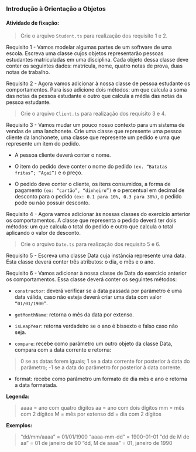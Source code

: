 ###  Introdução à Orientação a Objetos

####  Atividade de fixação:

> Crie o arquivo `Student.ts` para realização dos requisito 1 e 2.

Requisito 1 - Vamos modelar algumas partes de um software de uma escola. Escreva uma classe cujos objetos representarão pessoas estudantes matriculadas em uma disciplina. Cada objeto dessa classe deve conter os seguintes dados: matrícula, nome, quatro notas de prova, duas notas de trabalho.

Requisito 2 - Agora vamos adicionar à nossa classe de pessoa estudante os comportamentos. Para isso adicione dois métodos: um que calcula a soma das notas da pessoa estudante e outro que calcula a média das notas da pessoa estudante.

> Crie o arquivo `Client.ts` para realização dos requisito 3 e 4.

Requisito 3 - Vamos mudar um pouco nosso contexto para um sistema de vendas de uma lanchonete. Crie uma classe que represente uma pessoa cliente da lanchonete, uma classe que represente um pedido e uma que represente um item do pedido.

* A pessoa cliente deverá conter o nome.

* O item do pedido deve conter o nome do pedido `(ex. “Batatas fritas”; “Açaí”)` e o preço.

* O pedido deve conter o cliente, os itens consumidos, a forma de pagamento `(ex: “cartão”, “dinheiro”)` e o percentual em decimal de desconto para o pedido `(ex: 0.1 para 10%, 0.3 para 30%)`, o pedido pode ou não possuir desconto.

Requisito 4 - Agora vamos adicionar às nossas classes do exercício anterior os comportamentos. A classe que representa o pedido deverá ter dois métodos: um que calcula o total do pedido e outro que calcula o total aplicando o valor de desconto.

> Crie o arquivo `Date.ts` para realização dos requisito 5 e 6.

Requisito 5 - Escreva uma classe Data cuja instância represente uma data. Esta classe deverá conter três atributos: o dia, o mês e o ano.

Requisito 6 - Vamos adicionar à nossa classe de Data do exercício anterior os comportamentos. Essa classe deverá conter os seguintes métodos:

* `constructor`: deverá verificar se a data passada por parâmetro é uma data válida, caso não esteja deverá criar uma data com valor `“01/01/1900”`.

* `getMonthName`: retorna o mês da data por extenso.

* `isLeapYear`: retorna verdadeiro se o ano é bissexto e falso caso não seja.

* `compare`: recebe como parâmetro um outro objeto da classe Data, compara com a data corrente e retorna:

> 0 se as datas forem iguais;
> 1 se a data corrente for posterior à data do parâmetro;
> -1 se a data do parâmetro for posterior à data corrente.

* format: recebe como parâmetro um formato de dia mês e ano e retorna a data formatada.

**Legenda:**

> aaaa = ano com quatro dígitos
> aa = ano com dois dígitos
> mm = mês com 2 dígitos
> M = mês por extenso
> dd = dia com 2 dígitos

**Exemplos:**

> “dd/mm/aaaa” = 01/01/1900
> “aaaa-mm-dd” = 1900-01-01
> “dd de M de aa” = 01 de janeiro de 90
> “dd, M de aaaa” = 01, janeiro de 1990


